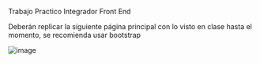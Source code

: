 Trabajo Practico Integrador Front End

Deberán replicar la siguiente página principal con lo visto en clase hasta el momento, se recomienda usar bootstrap

![image](https://user-images.githubusercontent.com/13838601/192072019-a80d14a0-489a-4351-89ce-63da3a795c9e.png)
